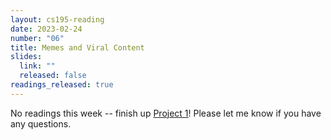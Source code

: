 ```yaml
---
layout: cs195-reading
date: 2023-02-24
number: "06"
title: Memes and Viral Content
slides:
  link: ""
  released: false
readings_released: true
---
```


<!-- No clue why jekyll-relative-links refuses to process an md link -->

No readings this week -- finish up
[Project 1](../../assignments/h195-proj1.html)! Please let me know if you have
any questions.
